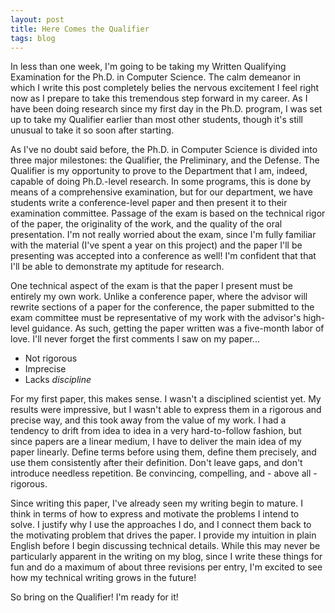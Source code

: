 ```yaml
---
layout: post
title: Here Comes the Qualifier
tags: blog
---
```


In less than one week, I'm going to be taking my Written Qualifying Examination for the Ph.D. in Computer Science. The calm demeanor in which I write this post completely belies the nervous excitement I feel right now as I prepare to take this tremendous step forward in my career. As I have been doing research since my first day in the Ph.D. program, I was set up to take my Qualifier earlier than most other students, though it's still unusual to take it so soon after starting.

As I've no doubt said before, the Ph.D. in Computer Science is divided into three major milestones: the Qualifier, the Preliminary, and the Defense. The Qualifier is my opportunity to prove to the Department that I am, indeed, capable of doing Ph.D.-level research. In some programs, this is done by means of a comprehensive examination, but for our department, we have students write a conference-level paper and then present it to their examination committee. Passage of the exam is based on the technical rigor of the paper, the originality of the work, and the quality of the oral presentation. I'm not really worried about the exam, since I'm fully familiar with the material (I've spent a year on this project) and the paper I'll be presenting was accepted into a conference as well! I'm confident that that I'll be able to demonstrate my aptitude for research.

One technical aspect of the exam is that the paper I present must be entirely my own work. Unlike a conference paper, where the advisor will rewrite sections of a paper for the conference, the paper submitted to the exam committee must be representative of my work with the advisor's high-level guidance. As such, getting the paper written was a five-month labor of love. I'll never forget the first comments I saw on my paper...

 * Not rigorous
 * Imprecise
 * Lacks <em>discipline</em>

For my first paper, this makes sense. I wasn't a disciplined scientist yet. My results were impressive, but I wasn't able to express them in a rigorous and precise way, and this took away from the value of my work. I had a tendency to drift from idea to idea in a very hard-to-follow fashion, but since papers are a linear medium, I have to deliver the main idea of my paper linearly. Define terms before using them, define them precisely, and use them consistently after their definition. Don't leave gaps, and don't introduce needless repetition. Be convincing, compelling, and - above all - rigorous.

Since writing this paper, I've already seen my writing begin to mature. I think in terms of how to express and motivate the problems I intend to solve. I justify why I use the approaches I do, and I connect them back to the motivating problem that drives the paper. I provide my intuition in plain English before I begin discussing technical details. While this may never be particularly apparent in the writing on my blog, since I write these things for fun and do a maximum of about three revisions per entry, I'm excited to see how my technical writing grows in the future!

So bring on the Qualifier! I'm ready for it!

